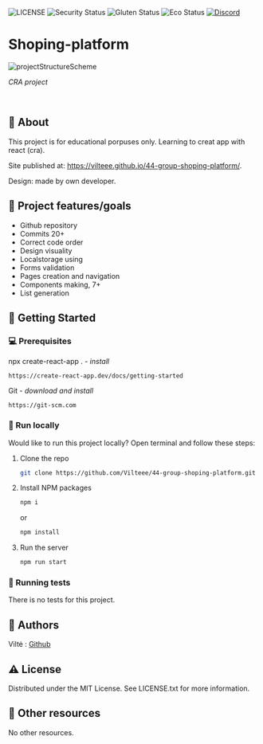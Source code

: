 ![LICENSE](https://img.shields.io/badge/license-MIT-blue.svg?style=flat-square)
![Security Status](https://img.shields.io/security-headers?label=Security&url=https%3A%2F%2Fgithub.com&style=flat-square)
![Gluten Status](https://img.shields.io/badge/Gluten-Free-green.svg)
![Eco Status](https://img.shields.io/badge/ECO-Friendly-green.svg)
[![Discord](https://discord.com/api/guilds/571393319201144843/widget.png)](https://discord.gg/dRwW4rw)

# Shoping-platform

![projectStructureScheme](<img src='./src/img/projectStructure.png alt='projectImg'/>)

_CRA project_

<br>

## 🌟 About

This project is for educational porpuses only. Learning to creat app with react (cra).

Site published at: https://vilteee.github.io/44-group-shoping-platform/.

Design: made by own developer.

## 🎯 Project features/goals

-   Github repository
-   Commits 20+
-   Correct code order
-   Design visuality
-   Localstorage using
-   Forms validation
-   Pages creation and navigation
-   Components making, 7+
-   List generation


## 🧰 Getting Started

### 💻 Prerequisites

npx create-react-app . - _install_

```
https://create-react-app.dev/docs/getting-started
```

Git - _download and install_

```
https://git-scm.com
```

### 🏃 Run locally

Would like to run this project locally? Open terminal and follow these steps:

1. Clone the repo
    ```sh
    git clone https://github.com/Vilteee/44-group-shoping-platform.git
    ```
2. Install NPM packages
    ```sh
    npm i
    ```
    or
    ```sh
    npm install
    ```
3. Run the server
    ```sh
    npm run start
    ```

### 🧪 Running tests

There is no tests for this project.

## 🎅 Authors

Viltė : [Github](https://github.com/Vilteee)

## ⚠️ License

Distributed under the MIT License. See LICENSE.txt for more information.

## 🔗 Other resources

No other resources.

